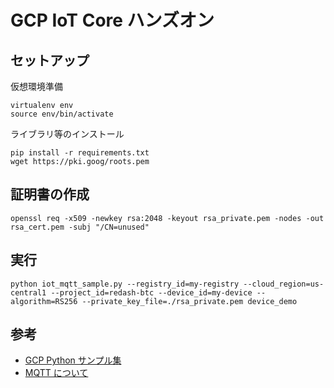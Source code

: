 # GCP IoT Core ハンズオン

## セットアップ
仮想環境準備
```
virtualenv env
source env/bin/activate
```

ライブラリ等のインストール
```
pip install -r requirements.txt
wget https://pki.goog/roots.pem
```

## 証明書の作成
```
openssl req -x509 -newkey rsa:2048 -keyout rsa_private.pem -nodes -out rsa_cert.pem -subj "/CN=unused"
```


## 実行
```
python iot_mqtt_sample.py --registry_id=my-registry --cloud_region=us-central1 --project_id=redash-btc --device_id=my-device --algorithm=RS256 --private_key_file=./rsa_private.pem device_demo
```



## 参考
- [GCP Python サンプル集](https://github.com/GoogleCloudPlatform/python-docs-samples)
- [MQTT について](https://www.ibm.com/developerworks/jp/iot/library/iot-mqtt-why-good-for-iot/index.html)